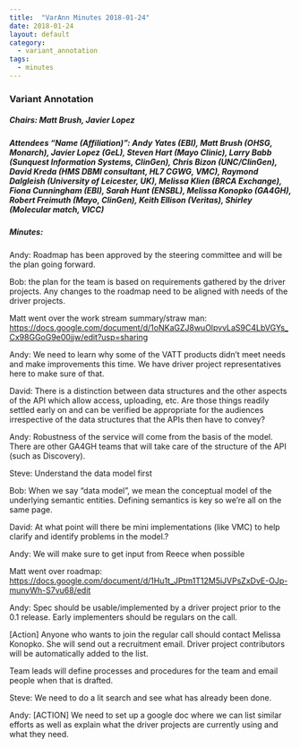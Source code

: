 ```yaml
---
title:  "VarAnn Minutes 2018-01-24"
date: 2018-01-24
layout: default
category:
  - variant_annotation
tags:
  - minutes
---
```


### Variant Annotation
##### Chairs: Matt Brush, Javier Lopez
##### Attendees “Name (Affiliation)”: Andy Yates (EBI), Matt Brush (OHSG, Monarch), Javier Lopez (GeL), Steven Hart (Mayo Clinic), Larry Babb (Sunquest Information Systems, ClinGen), Chris Bizon (UNC/ClinGen), David Kreda (HMS DBMI consultant, HL7 CGWG, VMC), Raymond Dalgleish (University of Leicester, UK), Melissa Klien (BRCA Exchange), Fiona Cunningham (EBI), Sarah Hunt (ENSBL), Melissa Konopko (GA4GH), Robert Freimuth (Mayo, ClinGen), Keith Ellison (Veritas), Shirley (Molecular match, VICC)


##### Minutes:

Andy: Roadmap has been approved by the steering committee and will be the plan going forward.

Bob: the plan for the team is based on requirements gathered by the driver projects.  Any changes to the roadmap need to be aligned with needs of the driver projects.

Matt went over the work stream summary/straw man: https://docs.google.com/document/d/1oNKaGZJ8wuOlpvvLaS9C4LbVGYs_Cx98GGoG9e00jjw/edit?usp=sharing

Andy: We need to learn why some of the VATT products didn’t meet needs and make improvements this time.  We have driver project representatives here to make sure of that.

David: There is a distinction between data structures and the other aspects of the API which allow access, uploading, etc.  Are those things readily settled early on and can be verified be appropriate for the audiences irrespective of the data structures that the APIs then have to convey?

Andy: Robustness of the service will come from the basis of the model.  There are other GA4GH teams that will take care of the structure of the API (such as Discovery).

Steve:  Understand the data model first

Bob: When we say “data model”, we mean the conceptual model of the underlying semantic entities.  Defining semantics is key so we’re all on the same page.

David: At what point will there be mini implementations (like VMC) to help clarify and identify problems in the model.?

Andy:  We will make sure to get input from Reece when possible

Matt went over roadmap: https://docs.google.com/document/d/1Hu1t_JPtm1T12M5iJVPsZxDvE-OJp-munyWh-S7vu68/edit

Andy: Spec should be usable/implemented by a driver project prior to the 0.1 release. Early implementers should be regulars on the call.

[Action] Anyone who wants to join the regular call should contact Melissa Konopko.  She will send out a recruitment email.  Driver project contributors will be automatically added to the list.

Team leads will define processes and procedures for the team and email people when that is drafted.

Steve: We need to do a lit search and see what has already been done.

Andy: [ACTION] We need to set up a google doc where we can list similar efforts as well as explain what the driver projects are currently using and what they need.

